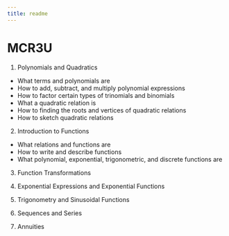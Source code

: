 ```yaml
---
title: readme
---
```



# MCR3U

1. Polynomials and Quadratics

 * What terms and polynomials are
 * How to add, subtract, and multiply polynomial expressions
 * How to factor certain types of trinomials and binomials
 * What a quadratic relation is
 * How to finding the roots and vertices of quadratic relations
 * How to sketch quadratic relations


2. Introduction to Functions

 * What relations and functions are
 * How to write and describe functions
 * What polynomial, exponential, trigonometric, and discrete functions are


3. Function Transformations


4. Exponential Expressions and Exponential Functions


5. Trigonometry and Sinusoidal Functions


6. Sequences and Series


7. Annuities